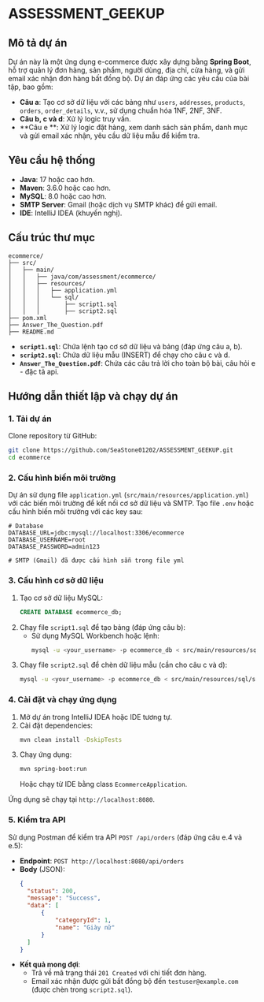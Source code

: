 # ASSESSMENT_GEEKUP

## Mô tả dự án
Dự án này là một ứng dụng e-commerce được xây dựng bằng **Spring Boot**, hỗ trợ quản lý đơn hàng, sản phẩm, người dùng, địa chỉ, cửa hàng, và gửi email xác nhận đơn hàng bất đồng bộ. Dự án đáp ứng các yêu cầu của bài tập, bao gồm:
- **Câu a**: Tạo cơ sở dữ liệu với các bảng như `users`, `addresses`, `products`, `orders`, `order_details`, v.v., sử dụng chuẩn hóa 1NF, 2NF, 3NF.
- **Câu b, c và d**: Xử lý logic truy vấn.
- **Câu e **: Xử lý logic đặt hàng, xem danh sách sản phẩm, danh mục và gửi email xác nhận, yêu cầu dữ liệu mẫu để kiểm tra.

## Yêu cầu hệ thống
- **Java**: 17 hoặc cao hơn.
- **Maven**: 3.6.0 hoặc cao hơn.
- **MySQL**: 8.0 hoặc cao hơn.
- **SMTP Server**: Gmail (hoặc dịch vụ SMTP khác) để gửi email.
- **IDE**: IntelliJ IDEA (khuyến nghị).

## Cấu trúc thư mục
```
ecommerce/
├── src/
│   ├── main/
│   │   ├── java/com/assessment/ecommerce/
│   │   ├── resources/
│   │   │   ├── application.yml
│   │   │   └── sql/
│   │   │       ├── script1.sql
│   │   │       ├── script2.sql
├── pom.xml
├── Answer_The_Question.pdf
├── README.md
```

- **`script1.sql`**: Chứa lệnh tạo cơ sở dữ liệu và bảng (đáp ứng câu a,  b).
- **`script2.sql`**: Chứa dữ liệu mẫu (INSERT) để chạy cho câu c và d.
- **`Answer_The_Question.pdf`**: Chứa các câu trả lời cho toàn bộ bài, câu hỏi e - đặc tả api.

## Hướng dẫn thiết lập và chạy dự án

### 1. Tải dự án
Clone repository từ GitHub:
```bash
git clone https://github.com/SeaStone01202/ASSESSMENT_GEEKUP.git
cd ecommerce
```

### 2. Cấu hình biến môi trường
Dự án sử dụng file `application.yml` (`src/main/resources/application.yml`) với các biến môi trường để kết nối cơ sở dữ liệu và SMTP. Tạo file `.env` hoặc cấu hình biến môi trường với các key sau:

```plaintext
# Database
DATABASE_URL=jdbc:mysql://localhost:3306/ecommerce
DATABASE_USERNAME=root
DATABASE_PASSWORD=admin123

# SMTP (Gmail) đã được cấu hình sẵn trong file yml
```

### 3. Cấu hình cơ sở dữ liệu
1. Tạo cơ sở dữ liệu MySQL:
   ```sql
   CREATE DATABASE ecommerce_db;
   ```
2. Chạy file `script1.sql` để tạo bảng (đáp ứng câu b):
   - Sử dụng MySQL Workbench hoặc lệnh:
     ```bash
     mysql -u <your_username> -p ecommerce_db < src/main/resources/sql/script1.sql
     ```
3. Chạy file `script2.sql` để chèn dữ liệu mẫu (cần cho câu c và d):
   ```bash
   mysql -u <your_username> -p ecommerce_db < src/main/resources/sql/script2.sql
   ```

### 4. Cài đặt và chạy ứng dụng
1. Mở dự án trong IntelliJ IDEA hoặc IDE tương tự.
2. Cài đặt dependencies:
   ```bash
   mvn clean install -DskipTests
   ```
3. Chạy ứng dụng:
   ```bash
   mvn spring-boot:run
   ```
   Hoặc chạy từ IDE bằng class `EcommerceApplication`.

Ứng dụng sẽ chạy tại `http://localhost:8080`.

### 5. Kiểm tra API
Sử dụng Postman để kiểm tra API `POST /api/orders` (đáp ứng câu e.4 và e.5):
- **Endpoint**: `POST http://localhost:8080/api/orders`
- **Body** (JSON):
  ```json
  {
    "status": 200,
    "message": "Success",
    "data": [
        {
            "categoryId": 1,
            "name": "Giày nữ"
        }
    ]
  }
  ```
- **Kết quả mong đợi**:
  - Trả về mã trạng thái `201 Created` với chi tiết đơn hàng.
  - Email xác nhận được gửi bất đồng bộ đến `testuser@example.com` (được chèn trong `script2.sql`).

